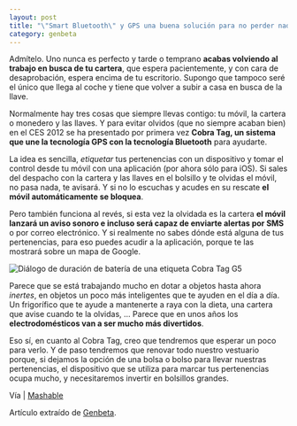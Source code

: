 ```yaml
---
layout: post
title: "\"Smart Bluetooth\" y GPS una buena solución para no perder nada con Cobra Tag"
category: genbeta
---
```





Admítelo. Uno nunca es perfecto y tarde o temprano **acabas volviendo al
trabajo en busca de tu cartera**, que espera pacientemente, y con cara de
desaprobación, espera encima de tu escritorio. Supongo que tampoco seré el
único que llega al coche y tiene que volver a subir a casa en busca de la
llave.

Normalmente hay tres cosas que siempre llevas contigo: tu móvil, la cartera o
monedero y las llaves. Y para evitar olvidos (que no siempre acaban bien) en
el CES 2012 se ha presentado por primera vez **Cobra Tag, un sistema que une
la tecnología GPS con la tecnología Bluetooth** para ayudarte.  
  
La idea es sencilla, _etiquetar_ tus pertenencias con un dispositivo y tomar
el control desde tu móvil con una aplicación (por ahora sólo para iOS). Si
sales del despacho con la cartera y las llaves en el bolsillo y te olvidas el
móvil, no pasa nada, te avisará. Y si no lo escuchas y acudes en su rescate
**el móvil automáticamente se bloquea**.

Pero también funciona al revés, si esta vez la olvidada es la cartera **el
móvil lanzará un aviso sonoro e incluso será capaz de enviarte alertas por
SMS** o por correo electrónico. Y si realmente no sabes dónde está alguna de
tus pertenencias, para eso puedes acudir a la aplicación, porque te las
mostrará sobre un mapa de Google.

![Diálogo de duración de batería de una etiqueta Cobra Tag
G5](http://img.genbeta.com/2012/01/cobra-tag-duracion-bateria.jpg)

Parece que se está trabajando mucho en dotar a objetos hasta ahora _inertes_,
en objetos un poco más inteligentes que te ayuden en el día a día. Un
frigorífico que te ayude a mantenerte a raya con la dieta, una cartera que
avise cuando te la olvidas, ... Parece que en unos años los
**electrodomésticos van a ser mucho más divertidos**.

Eso sí, en cuanto al Cobra Tag, creo que tendremos que esperar un poco para
verlo. Y de paso tendremos que renovar todo nuestro vestuario porque, si
dejamos la opción de una bolsa o bolso para llevar nuestras pertenencias, el
dispositivo que se utiliza para marcar tus pertenencias ocupa mucho, y
necesitaremos invertir en bolsillos grandes.

Vía | [Mashable](http://mashable.com/2012/01/09/cobra-lost-items/)

Artículo extraído de [Genbeta](http://www.genbeta.com).